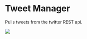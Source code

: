 Tweet Manager
=====
Pulls tweets from the twitter REST api.

![](http://www.crosswiresblog.com/wp-content/uploads/iStock_OverworkedManager.jpg)
